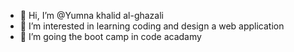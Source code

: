 - 👋 Hi, I’m @Yumna khalid al-ghazali
- 👀 I’m interested in learning coding and design a web application
- 🌱 I’m going the boot camp in code acadamy 

<!---
Yumna-khalid2000/Yumna-khalid2000 is a ✨ special ✨ repository because its `README.md` (this file) appears on your GitHub profile.
You can click the Preview link to take a look at your changes.
--->
